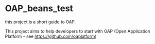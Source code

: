 # OAP_beans_test
this project is a short guide to OAP.

This project aims to help developers to start with OAP (Open Application Platform - see https://github.com/oaplatform)
